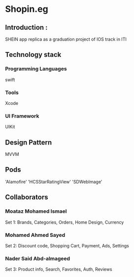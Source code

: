 # Shopin.eg

## Introduction :
SHEIN app replica as a graduation project of IOS track in ITI

## Technology stack

### Programming Languages
swift

### Tools
Xcode

### UI Framework
UIKit

## Design Pattern
MVVM

## Pods
'Alamofire'
'HCSStarRatingView'
'SDWebImage'

## Collaborators

### Moataz Mohamed Ismael
Set 1:
Brands, Categories, Orders, Home Design, Currency

### Mohamed Ahmed Sayed
Set 2:
Discount code, Shopping Cart, Payment, Ads, Settings

### Nader Said Abd-almageed
Set 3:
Product info, Search, Favorites, Auth, Reviews



